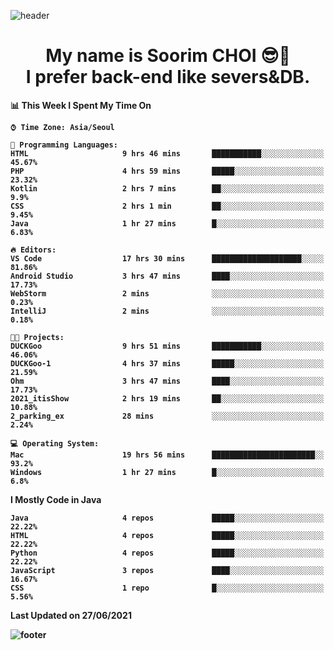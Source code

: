 <!--
**sxxrxm/sxxrxm** is a ✨ _special_ ✨ repository because its `README.md` (this file) appears on your GitHub profile.
-->
![header](https://capsule-render.vercel.app/api?type=Waving&color=gradient&height=300&section=header&text=Soorim%20CHOI&fontSize=90&animation=twinkling&fontAlignY=40)
<h1 align="center">
  My name is <b>Soorim CHOI<b> 😎👋
  <br>
  I prefer back-end like severs&DB.
</h1>
  
<!--START_SECTION:waka-->
📊 **This Week I Spent My Time On** 

```text
⌚︎ Time Zone: Asia/Seoul

💬 Programming Languages: 
HTML                     9 hrs 46 mins       ███████████░░░░░░░░░░░░░░   45.67% 
PHP                      4 hrs 59 mins       █████░░░░░░░░░░░░░░░░░░░░   23.32% 
Kotlin                   2 hrs 7 mins        ██░░░░░░░░░░░░░░░░░░░░░░░   9.9% 
CSS                      2 hrs 1 min         ██░░░░░░░░░░░░░░░░░░░░░░░   9.45% 
Java                     1 hr 27 mins        █░░░░░░░░░░░░░░░░░░░░░░░░   6.83%

🔥 Editors: 
VS Code                  17 hrs 30 mins      ████████████████████░░░░░   81.86% 
Android Studio           3 hrs 47 mins       ████░░░░░░░░░░░░░░░░░░░░░   17.73% 
WebStorm                 2 mins              ░░░░░░░░░░░░░░░░░░░░░░░░░   0.23% 
IntelliJ                 2 mins              ░░░░░░░░░░░░░░░░░░░░░░░░░   0.18%

🐱‍💻 Projects: 
DUCKGoo                  9 hrs 51 mins       ███████████░░░░░░░░░░░░░░   46.06% 
DUCKGoo-1                4 hrs 37 mins       █████░░░░░░░░░░░░░░░░░░░░   21.59% 
Ohm                      3 hrs 47 mins       ████░░░░░░░░░░░░░░░░░░░░░   17.73% 
2021_itisShow            2 hrs 19 mins       ██░░░░░░░░░░░░░░░░░░░░░░░   10.88% 
2_parking_ex             28 mins             ░░░░░░░░░░░░░░░░░░░░░░░░░   2.24%

💻 Operating System: 
Mac                      19 hrs 56 mins      ███████████████████████░░   93.2% 
Windows                  1 hr 27 mins        █░░░░░░░░░░░░░░░░░░░░░░░░   6.8%

```

**I Mostly Code in Java** 

```text
Java                     4 repos             █████░░░░░░░░░░░░░░░░░░░░   22.22% 
HTML                     4 repos             █████░░░░░░░░░░░░░░░░░░░░   22.22% 
Python                   4 repos             █████░░░░░░░░░░░░░░░░░░░░   22.22% 
JavaScript               3 repos             ████░░░░░░░░░░░░░░░░░░░░░   16.67% 
CSS                      1 repo              █░░░░░░░░░░░░░░░░░░░░░░░░   5.56%

```



 Last Updated on 27/06/2021
<!--END_SECTION:waka-->


![footer](https://capsule-render.vercel.app/api?type=Waving&section=footer&color=gradient&height=300)
